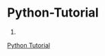 # Python-Tutorial
1.
[Python Tutorial](https://github.com/alinemati45/Python-Tutorial/blob/main/Python%20Tutorial.ipynb)
